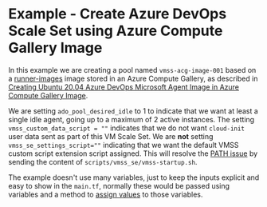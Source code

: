 # Example - Create Azure DevOps Scale Set using Azure Compute Gallery Image

In this example we are creating a pool named `vmss-acg-image-001` based on a [runner-images](https://github.com/actions/runner-images) image stored in an Azure Compute Gallery, as described in [Creating Ubuntu 20.04 Azure DevOps Microsoft Agent Image in Azure Compute Gallery Image](https://www.skidmore.co.uk/post/2022_04_19_azure_devops_vmss_agents_part1/).

We are setting `ado_pool_desired_idle` to 1 to indicate that we want at least a single idle agent, going up to a maximum of 2 active instances.  The setting `vmss_custom_data_script = ""` indicates that we do not want `cloud-init` user data sent as part of this VM Scale Set.  We are **not** setting `vmss_se_settings_script=""` indicating that we want the default VMSS custom script extension script assigned.  This will resolve the [PATH issue](https://www.skidmore.co.uk/post/2022_04_20_azure_devops_vmss_agents_part2/#path-issue) by sending the content of `scripts/vmss_se/vmss-startup.sh`.

The example doesn't use many variables, just to keep the inputs explicit and easy to show in the `main.tf`, normally these would be passed using variables and a method to [assign values](https://www.terraform.io/language/values/variables#assigning-values-to-root-module-variables) to those variables.
